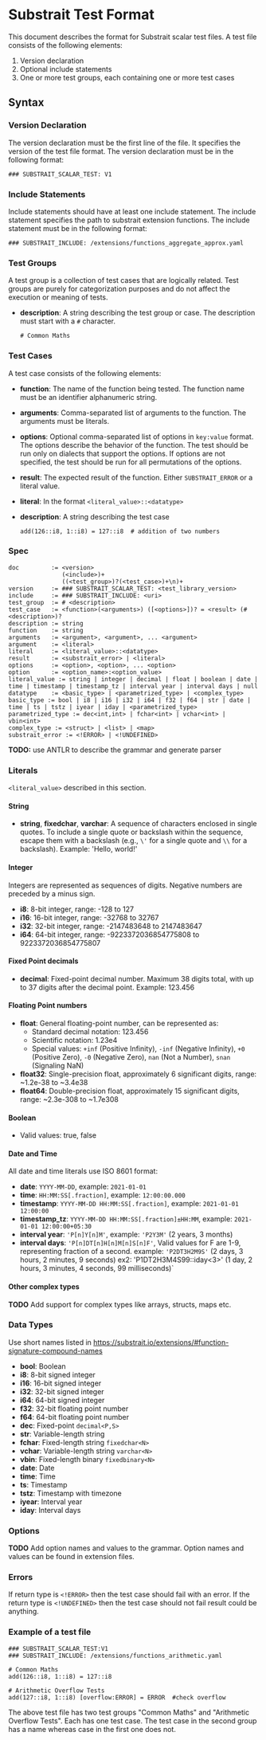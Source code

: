 # Substrait Test Format

This document describes the format for Substrait scalar test files.
A test file consists of the following elements:

1. Version declaration
2. Optional include statements
3. One or more test groups, each containing one or more test cases

## Syntax

### Version Declaration
The version declaration must be the first line of the file. It specifies the version of the test file format. The version declaration must be in the following format:
```
### SUBSTRAIT_SCALAR_TEST: V1
```

### Include Statements
Include statements should have at least one include statement. The include statement specifies the path to substrait extension functions. The include statement must be in the following format:
```
### SUBSTRAIT_INCLUDE: /extensions/functions_aggregate_approx.yaml
```

### Test Groups
A test group is a collection of test cases that are logically related. Test groups are purely for categorization purposes and do not affect the execution or meaning of tests.
- **description**: A string describing the test group or case. The description must start with a `#` character.
    ```code
    # Common Maths
    ```
### Test Cases
A test case consists of the following elements:

- **function**: The name of the function being tested. The function name must be an identifier alphanumeric string.
- **arguments**: Comma-separated list of arguments to the function. The arguments must be literals.
- **options**: Optional comma-separated list of options in `key:value` format. The options describe the behavior of the function. The test should be run only on dialects that support the options. If options are not specified, the test should be run for all permutations of the options.
- **result**: The expected result of the function. Either `SUBSTRAIT_ERROR` or a literal value.
- **literal**: In the format `<literal_value>::<datatype>`
- **description**: A string describing the test case

    ```code
    add(126::i8, 1::i8) = 127::i8  # addition of two numbers
    ```

### Spec

```
doc         := <version>
               (<include>)+
               ((<test_group>)?(<test_case>)+\n)+
version     := ### SUBSTRAIT_SCALAR_TEST: <test_library_version>
include     := ### SUBSTRAIT_INCLUDE: <uri>
test_group  := # <description>
test_case   := <function>(<arguments>) ([<options>])? = <result> (#<description>)?
description := string
function    := string
arguments   := <argument>, <argument>, ... <argument>
argument    := <literal>
literal     := <literal_value>::<datatype>
result      := <substrait_error> | <literal>
options     := <option>, <option>, ... <option>
option      := <option_name>:<option_value>
literal_value := string | integer | decimal | float | boolean | date | time | timestamp | timestamp_tz | interval year | interval days | null
datatype    := <basic_type> | <parametrized_type> | <complex_type>
basic_type := bool | i8 | i16 | i32 | i64 | f32 | f64 | str | date | time | ts | tstz | iyear | iday | <parametrized_type>
parametrized_type := dec<int,int> | fchar<int> | vchar<int> | vbin<int>
complex_type := <struct> | <list> | <map>
substrait_error := <!ERROR> | <!UNDEFINED>
```

**TODO:** use ANTLR to describe the grammar and generate parser
### Literals

`<literal_value>` described in this section.

#### String
- **string**, **fixedchar**, **varchar**: A sequence of characters enclosed in single quotes. To include a single quote or backslash within the sequence, escape them with a backslash (e.g., `\'` for a single quote and `\\` for a backslash). Example: 'Hello, world!'

#### Integer
Integers are represented as sequences of digits. Negative numbers are preceded by a minus sign.
- **i8**: 8-bit integer, range: -128 to 127
- **i16**: 16-bit integer, range: -32768 to 32767
- **i32**: 32-bit integer, range: -2147483648 to 2147483647
- **i64**: 64-bit integer, range: -9223372036854775808 to 9223372036854775807

#### Fixed Point decimals
- **decimal**: Fixed-point decimal number. Maximum 38 digits total, with up to 37 digits after the decimal point.
  Example: 123.456

#### Floating Point numbers
- **float**: General floating-point number, can be represented as:
  * Standard decimal notation: 123.456
  * Scientific notation: 1.23e4
  * Special values: `+inf` (Positive Infinity), `-inf` (Negative Infinity), `+0` (Positive Zero), `-0` (Negative Zero), `nan` (Not a Number), `snan` (Signaling NaN)
- **float32**: Single-precision float, approximately 6 significant digits, range: ~1.2e-38 to ~3.4e38
- **float64**: Double-precision float, approximately 15 significant digits, range: ~2.3e-308 to ~1.7e308

#### Boolean
- Valid values: true, false

#### Date and Time
All date and time literals use ISO 8601 format:

- **date**: `YYYY-MM-DD`, example: `2021-01-01`
- **time**: `HH:MM:SS[.fraction]`, example: `12:00:00.000`
- **timestamp**: `YYYY-MM-DD HH:MM:SS[.fraction]`, example: `2021-01-01 12:00:00`
- **timestamp_tz**: `YYYY-MM-DD HH:MM:SS[.fraction]±HH:MM`, example: `2021-01-01 12:00:00+05:30`
- **interval year**: `'P[n]Y[n]M'`, example: `'P2Y3M'` (2 years, 3 months)
- **interval days**: `'P[n]DT[n]H[n]M[n]S[n]F'`, Valid values for F are 1-9, representing fraction of a second. example: `'P2DT3H2M9S'` (2 days, 3 hours, 2 minutes, 9 seconds)
  ex2: 'P1DT2H3M4S99::iday<3>' (1 day, 2 hours, 3 minutes, 4 seconds, 99 milliseconds)`

#### Other complex types
**TODO** Add support for complex types like arrays, structs, maps etc.

### Data Types

Use short names listed in https://substrait.io/extensions/#function-signature-compound-names

- **bool**: Boolean
- **i8**: 8-bit signed integer
- **i16**: 16-bit signed integer
- **i32**: 32-bit signed integer
- **i64**: 64-bit signed integer
- **f32**: 32-bit floating point number
- **f64**: 64-bit floating point number
- **dec**: Fixed-point `decimal<P,S>`
- **str**: Variable-length string
- **fchar**: Fixed-length string `fixedchar<N>`
- **vchar**: Variable-length string `varchar<N>`
- **vbin**: Fixed-length binary `fixedbinary<N>`
- **date**: Date
- **time**: Time
- **ts**: Timestamp
- **tstz**: Timestamp with timezone
- **iyear**: Interval year
- **iday**: Interval days


### Options

**TODO** Add option names and values to the grammar. Option names and values can be found in extension files.

### Errors

If return type is `<!ERROR>` then the test case should fail with an error. If the return type is `<!UNDEFINED>` then the test case should not fail result could be anything.
### Example of a test file

```code
### SUBSTRAIT_SCALAR_TEST:V1
### SUBSTRAIT_INCLUDE: /extensions/functions_arithmetic.yaml

# Common Maths
add(126::i8, 1::i8) = 127::i8

# Arithmetic Overflow Tests
add(127::i8, 1::i8) [overflow:ERROR] = ERROR  #check overflow
```
The above test file has two test groups "Common Maths" and "Arithmetic Overflow Tests". Each has one test case. The test case in the second group has a name whereas case in the first one does not.
